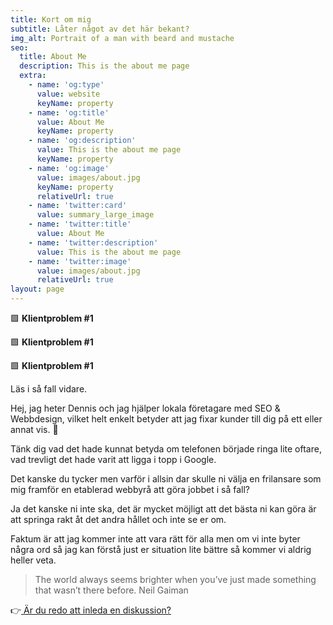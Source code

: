 ```yaml
---
title: Kort om mig
subtitle: Låter något av det här bekant?
img_alt: Portrait of a man with beard and mustache
seo:
  title: About Me
  description: This is the about me page
  extra:
    - name: 'og:type'
      value: website
      keyName: property
    - name: 'og:title'
      value: About Me
      keyName: property
    - name: 'og:description'
      value: This is the about me page
      keyName: property
    - name: 'og:image'
      value: images/about.jpg
      keyName: property
      relativeUrl: true
    - name: 'twitter:card'
      value: summary_large_image
    - name: 'twitter:title'
      value: About Me
    - name: 'twitter:description'
      value: This is the about me page
    - name: 'twitter:image'
      value: images/about.jpg
      relativeUrl: true
layout: page
---
```

:green_square: **Klientproblem #1**

:green_square: **Klientproblem #1**

:green_square: **Klientproblem #1**

Läs i så fall vidare.

Hej, jag heter Dennis och jag hjälper lokala företagare med SEO & Webbdesign, vilket helt enkelt betyder att jag fixar kunder till dig på ett eller annat vis. :rocket:

Tänk dig vad det hade kunnat betyda om telefonen började ringa lite oftare, vad trevligt det hade varit att ligga i topp i Google.

Det kanske du tycker men varför i allsin dar skulle ni välja en frilansare som mig framför en etablerad webbyrå att göra jobbet i så fall?

Ja det kanske ni inte ska, det är mycket möjligt att det bästa ni kan göra är att springa rakt åt det andra hållet och inte se er om.

Faktum är att jag kommer inte att vara rätt för alla men om vi inte byter några ord så jag kan förstå just er situation lite bättre så kommer vi aldrig heller veta.

> The world always seems brighter when you’ve just made something that wasn’t there before. Neil Gaiman

:point_right:[ Är du redo att inleda en diskussion?](www.google.com)
